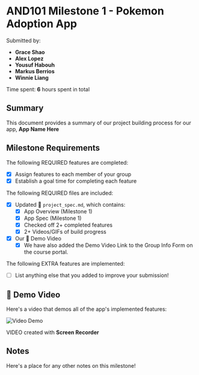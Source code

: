 <!-- (This is a comment) INSTRUCTIONS: Go through this page and fill out any **bolded** entries with their correct values.-->

# AND101 Milestone 1 - **Pokemon Adoption App**

Submitted by:
- **Grace Shao**
- **Alex Lopez**
- **Yousuf Habouh**
- **Markus Berrios**
- **Winnie Liang**

Time spent: **6** hours spent in total

## Summary

This document provides a summary of our project building process for our app, **App Name Here**

## Milestone Requirements

<!-- Please be sure to change the [ ] to [x] for any features you completed.  If a feature is not checked [x], you might miss the points for that item! -->

The following REQUIRED features are completed:

- [x] Assign features to each member of your group
- [x] Establish a goal time for completing each feature

The following REQUIRED files are included:

- [x] Updated 📄 `project_spec.md`, which contains:
  - [X] App Overview (Milestone 1)
  - [X] App Spec (Milestone 1)
  - [x] Checked off 2+ completed features
  - [x] 2+ Videos/GIFs of build progress

- [x] Our 🎥 Demo Video
  - [x] We have also added the Demo Video Link to the Group Info Form on the course portal.

The following EXTRA features are implemented:

- [ ] List anything else that you added to improve your submission!

## 🎥 Demo Video

Here's a video that demos all of the app's implemented features:

<img src='https://youtu.be/j6nDm-x07uM' title='Video Demo' width='' alt='Video Demo' />

VIDEO created with **Screen Recorder**

## Notes

Here's a place for any other notes on this milestone!